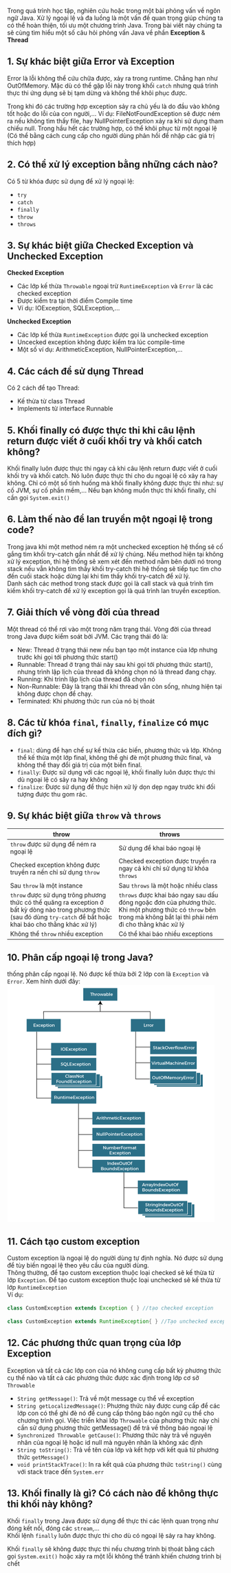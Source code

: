 Trong quá trình học tập, nghiên cứu hoặc trong một bài phỏng vấn về ngôn ngữ Java. Xử lý ngoại lệ và đa luồng là một vấn đề quan trọng giúp chúng ta có thể hoàn thiện, tối ưu một chương trình Java. Trong bài viết này chúng ta sẽ cùng tìm hiểu một số câu hỏi phỏng vấn Java về phần **Exception** & **Thread**  

## 1. Sự khác biệt giữa Error và Exception  
Error là lỗi không thể cứu chữa được, xảy ra trong runtime. Chẳng hạn như OutOfMemory. Mặc dù có thể gặp lỗi này trong khối `catch` nhưng quá trình thực thi ứng dụng sẽ bị tạm dừng và không thể khôi phục được.  

Trong khi đó các trường hợp exception sảy ra chủ yếu là do đầu vào không tốt hoặc do lỗi của con người,... Ví dụ: FileNotFoundException sẽ được ném ra nếu không tìm thấy file, hay NullPointerException xảy ra khi sử dụng tham chiếu null. Trong hầu hết các trường hợp, có thể khôi phục từ một ngoại lệ (Có thể bằng cách cung cấp cho người dùng phản hồi để nhập các giá trị thích hợp)  

## 2. Có thể xử lý exception bằng những cách nào? 
Có 5 từ khóa được sử dụng để xử lý ngoại lệ:  
- `try`
- `catch`
- `finally`
- `throw`
- `throws`

## 3. Sự khác biệt giữa Checked Exception và Unchecked Exception  
**Checked Exception**  
- Các lớp kế thừa `Throwable` ngoại trừ `RuntimeException` và `Error` là các checked exception  
- Được kiểm tra tại thời điểm Compile time  
- Ví dụ: IOException, SQLException,...  

**Unchecked Exception**  
- Các lớp kế thừa `RuntimeException` được gọi là unchecked exception
- Uncecked exception không được kiểm tra lúc compile-time  
- Một số ví dụ: ArithmeticException, NullPointerException,...  

## 4. Các cách để sử dụng Thread
Có 2 cách để tạo Thread:  
- Kế thừa từ class Thread  
- Implements từ interface Runnable

## 5. Khối finally có được thực thi khi câu lệnh return được viết ở cuối khối try và khối catch không?  

Khối finally luôn được thực thi ngay cả khi câu lệnh return được viết ở cuối khối try và khối catch. Nó luôn được thực thi cho du ngoại lệ có xảy ra hay không. Chỉ có một số tình huống mà khối finally không được thực thi như: sự cố JVM, sự cố phần mềm,... Nếu bạn không muốn thực thi khối finally, chỉ cần gọi `System.exit()`  

## 6. Làm thế nào để lan truyền một ngoại lệ trong code?
Trong java khi một method ném ra một unchecked exception hệ thống sẽ cố gắng tìm khối try-catch gần nhất để xử lý chúng. Nếu method hiện tại không xử lý exception, thì hệ thống sẽ xem xét đến method nằm bên dưới nó trong stack nếu vẫn không tìm thấy khối try-catch thì hệ thống sẽ tiếp tục tìm cho đến cuối stack hoặc dừng lại khi tìm thấy khối try-catch để xử lý.  
Danh sách các method trong stack được gọi là call stack và quá trình tìm kiếm khối try-catch để xử lý exception gọi là quá trình lan truyền exception.  

## 7. Giải thích về vòng đời của thread
Một thread có thể rơi vào một trong năm trạng thái. Vòng đời của thread trong Java được kiểm soát bởi JVM. Các trạng thái đó là:  
- New: Thread ở trạng thái new nếu bạn tạo một instance của lớp nhưng trước khi gọi tới phương thức start()  
- Runnable: Thread ở trạng thái này sau khi gọi tới phương thức start(), nhưng trình lập lịch của thread đã không chọn nó là thread đang chạy.  
- Running: Khi trình lập lịch của thread đã chọn nó  
- Non-Runnable: Đây là trạng thái khi thread vẫn còn sống, nhưng hiện tại không được chọn để chạy.  
- Terminated: Khi phương thức run của nó bị thoát  

## 8. Các từ khóa `final`, `finally`, `finalize` có mục đích gì?  
- `final`: dùng để hạn chế sự kế thừa các biến, phương thức và lớp. Không thể kế thừa một lớp final, không thể ghi đè một phương thức final, và không thể thay đổi giá trị của một biến final.  
- `finally`: Được sử dụng với các ngoại lệ, khối finally luôn được thực thi dù ngoại lệ có sảy ra hay không  
- `finalize`: Được sử dụng để thực hiện xử lý dọn dẹp ngay trước khi đối tượng được thu gom rác.

## 9. Sự khác biệt giữa `throw` và `throws`

| throw | throws | 
| --- | --- |
| `throw` được sử dụng để ném ra ngoại lệ | Sử dụng để khai báo ngoại lệ |
| Checked exception không được truyền ra nến chỉ sử dụng `throw` | Checked exception được truyền ra ngay cả khi chỉ sử dụng từ khóa `throws` |
| Sau `throw` là một instance | Sau `throws` là một hoặc nhiều class |  
| `throw` được sử dụng trông phương thức có thể quăng ra exception ở bất kỳ dòng nào trong phương thức (sau đó dùng `try-catch` để bắt hoặc khai báo cho thằng khác xử lý) | `throws` được khai báo ngay sau dấu đóng ngoặc đơn của phương thức. Khi một phương thức có `throw` bên trong mà không bắt lại thì phải ném đi cho thằng khác xử lý |
| Không thể `throw` nhiều exception | Có thể khai báo nhiều exceptions |  

## 10. Phân cấp ngoại lệ trong Java?  
thống phân cấp ngoại lệ. Nó được kế thừa bởi 2 lớp con là `Exception` và `Error`. Xem hình dưới đây:  
![image](image/hierarchy-of-exception-handling.png)   

## 11. Cách tạo custom exception 
Custom exception là ngoại lệ do người dùng tự định nghĩa. Nó được sử dụng để tùy biến ngoại lệ theo yêu cầu của người dùng.   
Thông thường, để tạo custom exception thuộc loại checked sẽ kế thừa từ lớp `Exception`. Để tạo custom exception thuộc loại unchecked sẽ kế thừa từ lớp `RuntimeException`    
Ví dụ:  
```java
class CustomException extends Exception { } //tạo checked exception
```
```java
class CustomException extends RuntimeException{ } //Tạo unchecked exception
```

## 12. Các phương thức quan trọng của lớp Exception
Exception và tất cả các lớp con của nó không cung cấp bất kỳ phương thức cụ thể nào và tất cả các phương thức được xác định trong lớp cơ sở `Throwable`  
- `String getMessage()`: Trả về một message cụ thể về exception 
- `String getLocalizedMessage()`: Phương thức này được cung cấp để các lớp con có thể ghi đè nó để cung cấp thông báo ngôn ngữ cụ thể cho chương trình gọi. Việc triển khai lớp `Throwable` của phương thức này chỉ cần sử dụng phương thức getMessage() để trả về thông báo ngoại lệ
- `Synchronized Throwable getCause()`: Phương thức này trả về nguyên nhân của ngoại lệ hoặc id null mà nguyên nhân là không xác định  
- `String toString()`: Trả về tên của lớp và kết hợp với kết quả từ phương thức `getMessage()`
- `void printStackTrace()`: In ra kết quả của phương thức `toString()` cùng với stack trace đến `System.err`  


## 13. Khối finally là gì? Có cách nào để không thực thi khối này không?  
Khối `finally` trong Java được sử dụng để thực thi các lệnh quan trọng như đóng kết nối, đóng các `stream`,...  
Khối lệnh `finally` luôn được thực thi cho dù có ngoại lệ sảy ra hay không.  

Khối `finally` sẽ không được thực thi nếu chương trình bị thoát bằng cách gọi `System.exit()` hoặc xảy ra một lỗi không thể tránh khiến chương trình bị chết    

